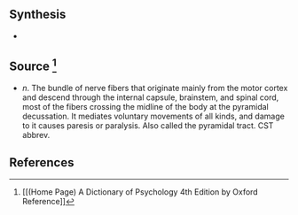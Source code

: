 ## Synthesis
- 
## Source [^1]
- $n$. The bundle of nerve fibers that originate mainly from the motor cortex and descend through the internal capsule, brainstem, and spinal cord, most of the fibers crossing the midline of the body at the pyramidal decussation. It mediates voluntary movements of all kinds, and damage to it causes paresis or paralysis. Also called the pyramidal tract. CST abbrev.
## References

[^1]: [[(Home Page) A Dictionary of Psychology 4th Edition by Oxford Reference]]